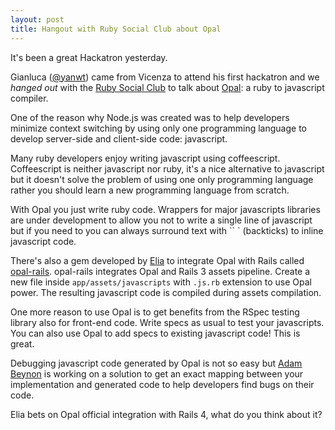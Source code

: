 ```yaml
---
layout: post
title: Hangout with Ruby Social Club about Opal
---
```


[yawnt]: http://twitter.com/yawnt
[rsc]: http://www.rubysocialclub.com
[opal]: http://opalrb.org
[elia]: http://twitter.com/elia
[opal-rails]: https://github.com/elia/opal-rails
[adambeynon]: https://github.com/adambeynon

It's been a great Hackatron yesterday.

Gianluca ([@yanwt][yawnt]) came from Vicenza to attend his first hackatron and we *hanged out* with the [Ruby Social Club][rsc] to talk about [Opal][opal]: a ruby to javascript compiler.

One of the reason why Node.js was created was to help developers minimize context switching by using only one programming language to develop server-side and client-side code: javascript.

Many ruby developers enjoy writing javascript using coffeescript. Coffeescript is neither javascript nor ruby, it's a nice alternative to javascript but it doesn't solve the problem of using one only programming language rather you should learn a new programming language from scratch.

With Opal you just write ruby code. Wrappers for major javascripts libraries are under development to allow you not to write a single line of javascript but if you need to you can always surround text with `` ` (backticks) to inline javascript code.

There's also a gem developed by [Elia][elia] to integrate Opal with Rails called [opal-rails][opal-rails]. opal-rails integrates Opal and Rails 3 assets pipeline. Create a new file inside `app/assets/javascripts` with `.js.rb` extension to use Opal power. The resulting javascript code is compiled during assets compilation.

One more reason to use Opal is to get benefits from the RSpec testing library also for front-end code. Write specs as usual to test your javascripts. You can also use Opal to add specs to existing javascript code! This is great.

Debugging javascript code generated by Opal is not so easy but [Adam Beynon][adambeynon] is working on a solution to get an exact mapping between your implementation and generated code to help developers find bugs on their code.

Elia bets on Opal official integration with Rails 4, what do you think about it?